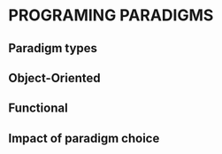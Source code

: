 PROGRAMING PARADIGMS
====================

Paradigm types
---------------

Object-Oriented
---------------

Functional
----------

Impact of paradigm choice
-------------------------